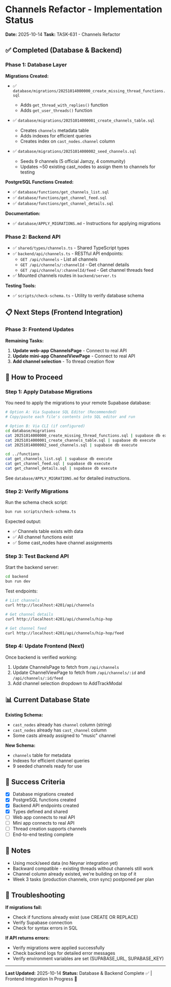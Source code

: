 # Channels Refactor - Implementation Status

**Date:** 2025-10-14
**Task:** TASK-631 - Channels Refactor

## ✅ Completed (Database & Backend)

### Phase 1: Database Layer

**Migrations Created:**
- ✅ `database/migrations/20251014000000_create_missing_thread_functions.sql`
  - Adds `get_thread_with_replies()` function
  - Adds `get_user_threads()` function

- ✅ `database/migrations/20251014000001_create_channels_table.sql`
  - Creates `channels` metadata table
  - Adds indexes for efficient queries
  - Creates index on `cast_nodes.channel` column

- ✅ `database/migrations/20251014000002_seed_channels.sql`
  - Seeds 9 channels (5 official Jamzy, 4 community)
  - Updates ~50 existing cast_nodes to assign them to channels for testing

**PostgreSQL Functions Created:**
- ✅ `database/functions/get_channels_list.sql`
- ✅ `database/functions/get_channel_feed.sql`
- ✅ `database/functions/get_channel_details.sql`

**Documentation:**
- ✅ `database/APPLY_MIGRATIONS.md` - Instructions for applying migrations

### Phase 2: Backend API

- ✅ `shared/types/channels.ts` - Shared TypeScript types
- ✅ `backend/api/channels.ts` - RESTful API endpoints:
  - `GET /api/channels` - List all channels
  - `GET /api/channels/:channelId` - Get channel details
  - `GET /api/channels/:channelId/feed` - Get channel threads feed
- ✅ Mounted channels routes in `backend/server.ts`

**Testing Tools:**
- ✅ `scripts/check-schema.ts` - Utility to verify database schema

## 📋 Next Steps (Frontend Integration)

### Phase 3: Frontend Updates

**Remaining Tasks:**
1. **Update web-app ChannelsPage** - Connect to real API
2. **Update mini-app ChannelViewPage** - Connect to real API
3. **Add channel selection** - To thread creation flow

## 🚀 How to Proceed

### Step 1: Apply Database Migrations

You need to apply the migrations to your remote Supabase database:

```bash
# Option A: Via Supabase SQL Editor (Recommended)
# Copy/paste each file's contents into SQL editor and run

# Option B: Via CLI (if configured)
cd database/migrations
cat 20251014000000_create_missing_thread_functions.sql | supabase db execute
cat 20251014000001_create_channels_table.sql | supabase db execute
cat 20251014000002_seed_channels.sql | supabase db execute

cd ../functions
cat get_channels_list.sql | supabase db execute
cat get_channel_feed.sql | supabase db execute
cat get_channel_details.sql | supabase db execute
```

See `database/APPLY_MIGRATIONS.md` for detailed instructions.

### Step 2: Verify Migrations

Run the schema check script:

```bash
bun run scripts/check-schema.ts
```

Expected output:
- ✅ Channels table exists with data
- ✅ All channel functions exist
- ✅ Some cast_nodes have channel assignments

### Step 3: Test Backend API

Start the backend server:

```bash
cd backend
bun run dev
```

Test endpoints:

```bash
# List channels
curl http://localhost:4201/api/channels

# Get channel details
curl http://localhost:4201/api/channels/hip-hop

# Get channel feed
curl http://localhost:4201/api/channels/hip-hop/feed
```

### Step 4: Update Frontend (Next)

Once backend is verified working:
1. Update ChannelsPage to fetch from `/api/channels`
2. Update ChannelViewPage to fetch from `/api/channels/:id` and `/api/channels/:id/feed`
3. Add channel selection dropdown to AddTrackModal

## 📊 Current Database State

**Existing Schema:**
- `cast_nodes` already has `channel` column (string)
- `cast_nodes` already has `cast_channel` column
- Some casts already assigned to "music" channel

**New Schema:**
- `channels` table for metadata
- Indexes for efficient channel queries
- 9 seeded channels ready for use

## 🎯 Success Criteria

- [x] Database migrations created
- [x] PostgreSQL functions created
- [x] Backend API endpoints created
- [x] Types defined and shared
- [ ] Web app connects to real API
- [ ] Mini app connects to real API
- [ ] Thread creation supports channels
- [ ] End-to-end testing complete

## 📝 Notes

- Using mock/seed data (no Neynar integration yet)
- Backward compatible - existing threads without channels still work
- Channel column already existed, we're building on top of it
- Week 3 tasks (production channels, cron sync) postponed per plan

## 🔧 Troubleshooting

**If migrations fail:**
- Check if functions already exist (use CREATE OR REPLACE)
- Verify Supabase connection
- Check for syntax errors in SQL

**If API returns errors:**
- Verify migrations were applied successfully
- Check backend logs for detailed error messages
- Verify environment variables are set (SUPABASE_URL, SUPABASE_KEY)

---

**Last Updated:** 2025-10-14
**Status:** Database & Backend Complete ✅ | Frontend Integration In Progress 🚧
